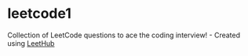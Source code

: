 # leetcode1
Collection of LeetCode questions to ace the coding interview! - Created using [LeetHub](https://github.com/QasimWani/LeetHub)
